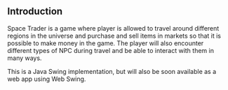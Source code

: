 ## Introduction

Space Trader is a game where player is allowed to travel around different regions in the universe and purchase and sell items in markets so that it is possible to make money in the game. The player will also encounter different types of NPC during travel and be able to interact with them in many ways.

This is a Java Swing implementation, but will also be soon available as a web app using Web Swing.
